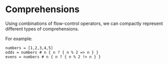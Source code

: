 # Comprehensions

Using combinations of flow-control operators, we can compactly represent different types of comprehensions.

For example:

```
numbers = [1,2,3,4,5]
odds = numbers # n { n ? { n % 2 => n } }
evens = numbers # n { n ? { n % 2 !> n } }
```
